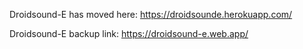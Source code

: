 Droidsound-E has moved here: https://droidsounde.herokuapp.com/

Droidsound-E backup link: https://droidsound-e.web.app/
